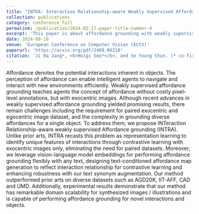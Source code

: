 ```yaml
---
title: "INTRA: Interaction Relationship-aware Weakly Supervised Affordance Grounding"
collection: publications
category: conference_full
permalink: /publication/2024-02-17-paper-title-number-4
excerpt: 'This paper is about affordance grounding with weakly supervised learning.'
date: 2024-09-10
venue: 'European Conference on Computer Vision (ECCV)'
paperurl: 'https://arxiv.org/pdf/2409.06210'
citation: 'Ji Ha Jang*, <b>Hoigi Seo*</b>, and Se Young Chun. (* co-first author)'
---
```


Affordance denotes the potential interactions inherent in objects. The perception of affordance can enable intelligent agents to navigate and interact with new environments efficiently. Weakly supervised affordance grounding teaches agents the concept of affordance without costly pixel-level annotations, but with exocentric images. Although recent advances in weakly supervised affordance grounding yielded promising results, there remain challenges including the requirement for paired exocentric and egocentric image dataset, and the complexity in grounding diverse affordances for a single object. To address them, we propose INTeraction Relationship-aware weakly supervised Affordance grounding (INTRA). Unlike prior arts, INTRA recasts this problem as representation learning to identify unique features of interactions through contrastive learning with exocentric images only, eliminating the need for paired datasets. Moreover, we leverage vision-language model embeddings for performing affordance grounding flexibly with any text, designing text-conditioned affordance map generation to reflect interaction relationship for contrastive learning and enhancing robustness with our text synonym augmentation. Our method outperformed prior arts on diverse datasets such as AGD20K, IIT-AFF, CAD and UMD. Additionally, experimental results demonstrate that our method has remarkable domain scalability for synthesized images / illustrations and is capable of performing affordance grounding for novel interactions and objects.